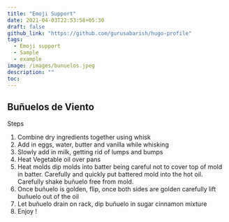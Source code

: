 ```yaml
---
title: "Emoji Support"
date: 2021-04-03T22:53:58+05:30
draft: false
github_link: "https://github.com/gurusabarish/hugo-profile"
tags:
  - Emoji support
  - Sample
  - example
image: /images/bunuelos.jpeg
description: ""
toc: 
---
```


## Buñuelos de Viento 

Steps
1. Combine dry ingredients together using whisk 
2. Add in eggs, water, butter and vanilla while whisking 
3. Slowly add in milk, getting rid of lumps and bumps
4. Heat Vegetable oil over pans 
5. Heat molds dip molds into batter being careful not to cover top of mold in batter. Carefully and quickly put battered mold into the hot oil. Carefully shake buñuelo free from mold. 
6. Once buñuelo is golden, flip, once both sides are golden carefully lift buñuelo out of the oil
7. Let buñuelo drain on rack, dip buñuelo in sugar cinnamon mixture
8. Enjoy ! 
